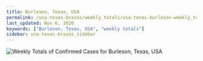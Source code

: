 ```yaml
---
title: Burleson, Texas, USA
permalink: /usa-texas-brazos/weekly_totals/usa-texas-burleson-weekly_totals.html
last_updated: Nov 6, 2020
keywords: ["Burleson, Texas, USA", "weekly totals"]
sidebar: usa-texas-brazos_sidebar
---
```


![Weekly Totals of Confirmed Cases for Burleson, Texas, USA](/covid_tracker/images/graphs/usa-texas-burleson-weekly_totals_graph.png)
